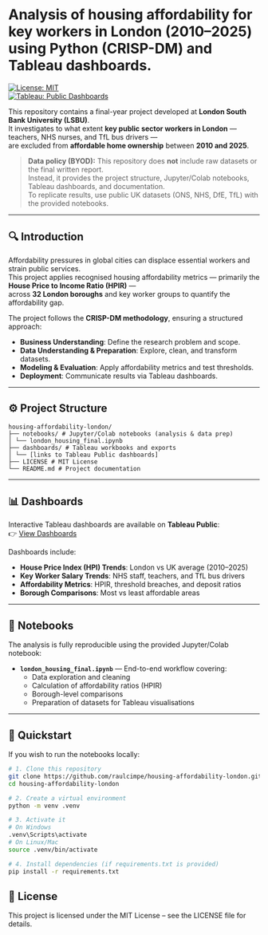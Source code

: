 # Analysis of housing affordability for key workers in London (2010–2025) using Python (CRISP-DM) and Tableau dashboards.

[![License: MIT](https://img.shields.io/badge/License-MIT-green.svg)](LICENSE)  
[![Tableau: Public Dashboards](https://img.shields.io/badge/Tableau-Public-blue)](https://public.tableau.com/app/profile/raul.c1685/vizzes)

This repository contains a final-year project developed at **London South Bank University (LSBU)**.  
It investigates to what extent **key public sector workers in London** — teachers, NHS nurses, and TfL bus drivers —  
are excluded from **affordable home ownership** between **2010 and 2025**.

> **Data policy (BYOD):** This repository does **not** include raw datasets or the final written report.  
> Instead, it provides the project structure, Jupyter/Colab notebooks, Tableau dashboards, and documentation.  
> To replicate results, use public UK datasets (ONS, NHS, DfE, TfL) with the provided notebooks.

---

## 🔍 Introduction
Affordability pressures in global cities can displace essential workers and strain public services.  
This project applies recognised housing affordability metrics — primarily the **House Price to Income Ratio (HPIR)** —  
across **32 London boroughs** and key worker groups to quantify the affordability gap.  

The project follows the **CRISP-DM methodology**, ensuring a structured approach:  
- **Business Understanding**: Define the research problem and scope.  
- **Data Understanding & Preparation**: Explore, clean, and transform datasets.  
- **Modeling & Evaluation**: Apply affordability metrics and test thresholds.  
- **Deployment**: Communicate results via Tableau dashboards.  

---

## ⚙️ Project Structure
```
housing-affordability-london/
├── notebooks/ # Jupyter/Colab notebooks (analysis & data prep)
│ └── london_housing_final.ipynb
├── dashboards/ # Tableau workbooks and exports
│ └── [links to Tableau Public dashboards]
├── LICENSE # MIT License
└── README.md # Project documentation
```
---

## 📊 Dashboards
Interactive Tableau dashboards are available on **Tableau Public**:  
👉 [View Dashboards](https://public.tableau.com/app/profile/raul.c1685/vizzes)  

Dashboards include:  
- **House Price Index (HPI) Trends**: London vs UK average (2010–2025)  
- **Key Worker Salary Trends**: NHS staff, teachers, and TfL bus drivers  
- **Affordability Metrics**: HPIR, threshold breaches, and deposit ratios  
- **Borough Comparisons**: Most vs least affordable areas  

---

## 📓 Notebooks
The analysis is fully reproducible using the provided Jupyter/Colab notebook:  
- **`london_housing_final.ipynb`** — End-to-end workflow covering:  
  - Data exploration and cleaning  
  - Calculation of affordability ratios (HPIR)  
  - Borough-level comparisons  
  - Preparation of datasets for Tableau visualisations  

---

## 🚀 Quickstart
If you wish to run the notebooks locally:  

```bash
# 1. Clone this repository
git clone https://github.com/raulcimpe/housing-affordability-london.git
cd housing-affordability-london

# 2. Create a virtual environment
python -m venv .venv

# 3. Activate it
# On Windows
.venv\Scripts\activate
# On Linux/Mac
source .venv/bin/activate

# 4. Install dependencies (if requirements.txt is provided)
pip install -r requirements.txt
```
## 📜 License
This project is licensed under the MIT License – see the LICENSE file for details.



